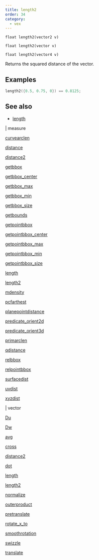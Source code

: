 ```yaml
---
title: length2
order: 34
category:
  - vex
---
```


`float length2(vector2 v)`

`float length2(vector v)`

`float length2(vector4 v)`

Returns the squared distance of the vector.

## Examples



```c
length2({0.5, 0.75, 0}) == 0.8125;

```

## See also

- [length](length.html)

|
measure

[curvearclen](curvearclen.html)

[distance](distance.html)

[distance2](distance2.html)

[getbbox](getbbox.html)

[getbbox_center](getbbox_center.html)

[getbbox_max](getbbox_max.html)

[getbbox_min](getbbox_min.html)

[getbbox_size](getbbox_size.html)

[getbounds](getbounds.html)

[getpointbbox](getpointbbox.html)

[getpointbbox_center](getpointbbox_center.html)

[getpointbbox_max](getpointbbox_max.html)

[getpointbbox_min](getpointbbox_min.html)

[getpointbbox_size](getpointbbox_size.html)

[length](length.html)

[length2](length2.html)

[mdensity](mdensity.html)

[pcfarthest](pcfarthest.html)

[planepointdistance](planepointdistance.html)

[predicate_orient2d](predicate_orient2d.html)

[predicate_orient3d](predicate_orient3d.html)

[primarclen](primarclen.html)

[qdistance](qdistance.html)

[relbbox](relbbox.html)

[relpointbbox](relpointbbox.html)

[surfacedist](surfacedist.html)

[uvdist](uvdist.html)

[xyzdist](xyzdist.html)

|
vector

[Du](Du.html)

[Dw](Dw.html)

[avg](avg.html)

[cross](cross.html)

[distance2](distance2.html)

[dot](dot.html)

[length](length.html)

[length2](length2.html)

[normalize](normalize.html)

[outerproduct](outerproduct.html)

[pretranslate](pretranslate.html)

[rotate_x_to](rotate_x_to.html)

[smoothrotation](smoothrotation.html)

[swizzle](swizzle.html)

[translate](translate.html)
